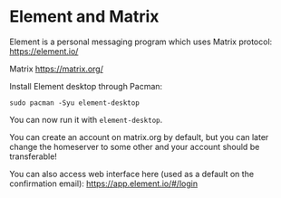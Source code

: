 # Element and Matrix

Element is a personal messaging program which uses Matrix protocol:
<https://element.io/>

Matrix
<https://matrix.org/>

Install Element desktop through Pacman:
```
sudo pacman -Syu element-desktop
```

You can now run it with `element-desktop`.

You can create an account on matrix.org by default, but you can later change the homeserver to some other and your account should be transferable!

You can also access web interface here (used as a default on the confirmation email):
<https://app.element.io/#/login>

